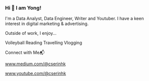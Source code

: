 ### Hi 👋 I am Yong!

I'm a Data Analyst, Data Engineer, Writer and Youtuber. I have a keen interest in digital marketing & advertising.

Outside of work, I enjoy...

Volleyball
Reading
Travelling
Vlogging

Connect with Me📬

www.medium.com/@cserinhk

www.youtube.com/@cserinhk
